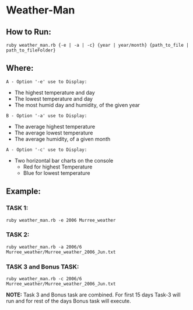# Weather-Man

## How to Run:
```ruby weather_man.rb {-e | -a | -c} {year | year/month} {path_to_file | path_to_fileFolder}```

## Where: 

```A - Option '-e' use to Display: ```
* The highest temperature and day
* The lowest temperature and day
* The most humid day and humidity, of the given year


```B - Option '-a' use to Display: ```
* The average highest temperature
* The average lowest temperature
* The average humidity, of a given month


```A - Option '-c' use to Display: ```
* Two horizontal bar charts on the console
  * Red for highest Temperature
  * Blue for lowest temperature 

## Example:

### TASK 1:
```ruby weather_man.rb -e 2006 Murree_weather```

### TASK 2:
```ruby weather_man.rb -a 2006/6 Murree_weather/Murree_weather_2006_Jun.txt```

### TASK 3 and Bonus TASK:
```ruby weather_man.rb -c 2006/6 Murree_weather/Murree_weather_2006_Jun.txt```

**NOTE:** Task 3 and Bonus task are combined. For first 15 days Task-3 will run and for rest of the days Bonus task will execute.
